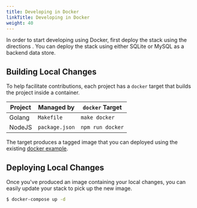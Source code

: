 ```yaml
---
title: Developing in Docker
linkTitle: Developing in Docker
weight: 40
---
```


In order to start developing using Docker, first deploy the stack using the directions .
You can deploy the stack using either SQLite or MySQL as a backend data store.

## Building Local Changes

To help facilitate contributions, each project has a `docker` target that builds the project inside a container.

| Project | Managed by | `docker` Target |
|---|---|---|
| Golang | `Makefile` | `make docker` |
| NodeJS | `package.json` | `npm run docker` |

The target produces a tagged image that you can deployed using the existing [docker example](/docs/deployment/docker/).

## Deploying Local Changes

Once you've produced an image containing your local changes, you can easily update your stack to pick up the new image.

```bash
$ docker-compose up -d
```
